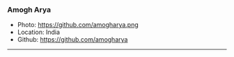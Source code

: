### Amogh Arya
- Photo: https://github.com/amogharya.png
- Location: India
- Github: https://github.com/amogharya
***
